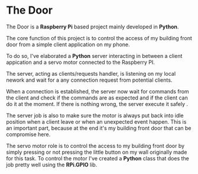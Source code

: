 # The Door
The Door is a __Raspberry Pi__ based project mainly developed in __Python__.

The core function of this project is to control the access of my building front door from a simple client application on my phone.

To do so, I've elaborated a __Python__ server interacting in between a client appication and a servo motor connected to the Raspberry PI.

The server, acting as clients/requests handler, is listening on my local nework and wait for a any connection request from potential clients.

When a connection is established, the server now wait for commands from the client and check if the commands are as expected and if the client can do it at the moment. If there is nothing wrong, the server execute  it safely . 

The server job is also to make sure the motor is always put back into idle position when a client leave or when an unexpected event happen. This is an important part, because at the end it's my building front door that can be compromise here.

The servo motor role is to control the access to my building front door by simply pressing or not pressing the little button on my wall originally made for this task. To control the motor I've created a __Python__ class that does the job pretty well using the __RPi.GPIO__ lib.